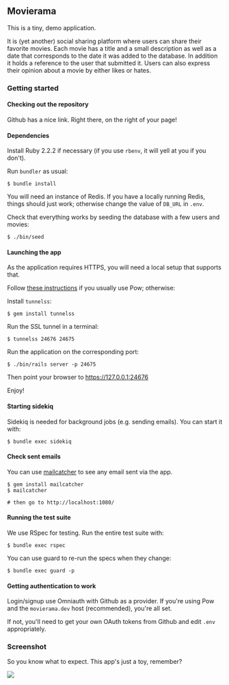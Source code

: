 ## Movierama

This is a tiny, demo application.

It is (yet another) social sharing platform where users can share their favorite
movies. Each movie has a title and a small description as well as a date that
corresponds to the date it was added to the database. In addition it holds a
reference to the user that submitted it. Users can also express their opinion
about a movie by either likes or hates.

### Getting started

#### Checking out the repository

Github has a nice link. Right there, on the right of your page!


#### Dependencies

Install Ruby 2.2.2 if necessary (if you use `rbenv`, it will yell at you if you
don't).

Run `bundler` as usual:

    $ bundle install

You will need an instance of Redis.  If you have a locally running Redis, things
should just work; otherwise change the value of `DB_URL` in `.env`.

Check that everything works by seeding the database with a few users and movies:

    $ ./bin/seed


#### Launching the app

As the application requires HTTPS, you will need a local setup that supports
that.

Follow [these instructions](http://dec0de.me/2014/10/pow-ssl/) if you usually
use Pow; otherwise:

Install `tunnelss`:

    $ gem install tunnelss

Run the SSL tunnel in a terminal:

    $ tunnelss 24676 24675

Run the application on the corresponding port:

    $ ./bin/rails server -p 24675

Then point your browser to https://127.0.0.1:24676

Enjoy!


#### Starting sidekiq

Sidekiq is needed for background jobs (e.g. sending emails).
You can start it with:

    $ bundle exec sidekiq


#### Check sent emails

You can use [mailcatcher](https://mailcatcher.me/) to see any email sent via the app.

    $ gem install mailcatcher
    $ mailcatcher

    # then go to http://localhost:1080/


#### Running the test suite

We use RSpec for testing. Run the entire test suite with:

    $ bundle exec rspec

You can use guard to re-run the specs when they change:

    $ bundle exec guard -p


#### Getting authentication to work

Login/signup use Omniauth with Github as a provider. If you're using Pow and the
`movierama.dev` host (recommended), you're all set.

If not, you'll need to get your own OAuth tokens from Github and edit
`.env` appropriately.



### Screenshot

So you know what to expect. This app's just a toy, remember?

![](https://dl.dropboxusercontent.com/spa/cbazgcyvth7jydp/-4eusn-o.png)

